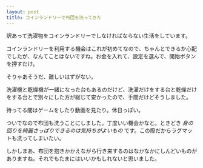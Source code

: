 ```yaml
---
layout: post
title: コインランドリーで布団を洗ってきた
---
```


訳あって洗濯物をコインランドリーでしなければならない生活をしています。

コインランドリーを利用する機会はこれが初めてなので、ちゃんとできるか心配でしたが、なんてことはないですね。お金を入れて、設定を選んで、開始ボタンを押すだけ。

そりゃあそうだ、難しいはずがない。

洗濯機と乾燥機が一緒になった台もあるのだけど、洗濯だけをする台と乾燥だけをする台とで別々にした方が総じて安かったので、手間だけどそうしました。

待ってる間はゲームをしたり動画を見たり。休日っぽい。

ついでなので布団も洗うことにしました。丁度いい機会かなと。ときどき *身の回りを綺麗さっぱりできるのは気持ちがよいもの* です。この際だからラグマットも洗ってしまいたい。

しかしまあ、布団を抱きかかえながら行き来するのはなかなかにしんどいものがありますね。それでもたまにはいいかもしれないと思いました。
